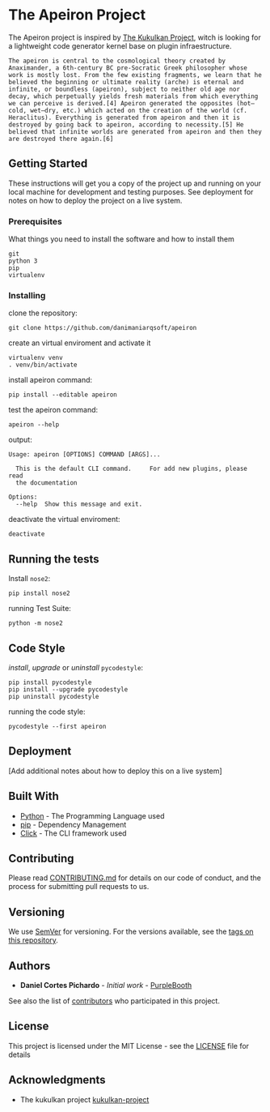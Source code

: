# The Apeiron Project

The Apeiron project is inspired by [The Kukulkan Project](https://github.com/kukulkan-project), witch is looking for a lightweight code generator kernel base on plugin infraestructure.

    The apeiron is central to the cosmological theory created by Anaximander, a 6th-century BC pre-Socratic Greek philosopher whose work is mostly lost. From the few existing fragments, we learn that he believed the beginning or ultimate reality (arche) is eternal and infinite, or boundless (apeiron), subject to neither old age nor decay, which perpetually yields fresh materials from which everything we can perceive is derived.[4] Apeiron generated the opposites (hot–cold, wet–dry, etc.) which acted on the creation of the world (cf. Heraclitus). Everything is generated from apeiron and then it is destroyed by going back to apeiron, according to necessity.[5] He believed that infinite worlds are generated from apeiron and then they are destroyed there again.[6]

## Getting Started

These instructions will get you a copy of the project up and running on your local machine for development and testing purposes. See deployment for notes on how to deploy the project on a live system.

### Prerequisites

What things you need to install the software and how to install them

```
git
python 3
pip
virtualenv
```

### Installing

clone the repository:

```
git clone https://github.com/danimaniarqsoft/apeiron
```

create an virtual enviroment and activate it

```
virtualenv venv
. venv/bin/activate
```

install apeiron command:

```
pip install --editable apeiron
```

test the apeiron command:

```
apeiron --help
```

output:

```
Usage: apeiron [OPTIONS] COMMAND [ARGS]...

  This is the default CLI command.     For add new plugins, please read
  the documentation

Options:
  --help  Show this message and exit.
```

deactivate the virtual enviroment:

```
deactivate
```

## Running the tests

Install `nose2`:

```
pip install nose2
```

running Test Suite:

```
python -m nose2
```

## Code Style

_install_, _upgrade_ or _uninstall_ `pycodestyle`:

```
pip install pycodestyle
pip install --upgrade pycodestyle
pip uninstall pycodestyle
 ```

running the code style:

```
pycodestyle --first apeiron
```

## Deployment

[Add additional notes about how to deploy this on a live system]

## Built With

* [Python](https://www.python.org/) - The Programming Language used
* [pip](https://pypi.org/project/pip/) - Dependency Management
* [Click](https://click.palletsprojects.com) - The CLI framework used

## Contributing

Please read [CONTRIBUTING.md](https://github.com/danimaniarqsoft/apeiron/CONTRIBUTING.md) for details on our code of conduct, and the process for submitting pull requests to us.

## Versioning

We use [SemVer](http://semver.org/) for versioning. For the versions available, see the [tags on this repository](https://github.com/danimaniarqsoft/apeiron/tags).

## Authors

* **Daniel Cortes Pichardo** - *Initial work* - [PurpleBooth](https://github.com/danimaniarqsoft)

See also the list of [contributors](https://github.com/your/project/contributors) who participated in this project.

## License

This project is licensed under the MIT License - see the [LICENSE](LICENSE) file for details

## Acknowledgments

* The kukulkan project [kukulkan-project](https://github.com/kukulkan-project)
